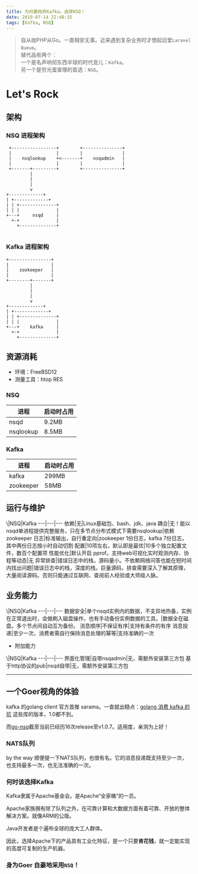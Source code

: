 ```yaml
---
title: 为何要抛弃Kafka，选择NSQ！
date: 2019-07-14 22:48:15
tags: [Kafka, NSQ]
---
```


> 自从抛PHP从Go。一直相安无事。近来遇到复杂业务时才想起旧爱`Laravel Queue`。<br>
> 替代品有两个：<br>
> 一个是名声响彻东西半球的时代宠儿：`Kafka`。<br>
> 另一个是穷光蛋查理的首选：`NSQ`。

# Let's Rock

## 架构

### NSQ 进程架构
```
 +-----------------+        +---------------+
 |                 |        |               |
 |    nsqlookup    +<-------+    nsqadmin   |
 |                 |        |               |
 +-------+---------+        +---------------+
         |
         |
         |
         v
+-------------+
| +-------------+
| | +--------------+
| | |              |
+---+     nsqd     |
  +-+              |
    +--------------+


```

### Kafka 进程架构
```
+----------------+
|                |
|    zookeeper   |
|                |
+--------+-------+
         |
         |
         |
         v
+-------------+
| +-------------+
| | +--------------+
| | |              |
+---+    kafka     |
  +-+              |
    +--------------+

```

## 资源消耗

* 环境：FreeBSD12
* 测量工具：htop RES

### NSQ
进程|启动时占用
---|---
nsqd|9.2MB
nsqlookup|8.5MB

### Kafka
进程|启动时占用
---|---
kafka|299MB
zookeeper|58MB

## 运行与维护

\\|NSQ|Kafka
---|---|---
依赖|无|Linux基础包、bash、jdk、java
耦合|无！能以nsqd单进程提供完整服务，只在多节点分布式模式下需要nsqlookup|依赖 zookeeper
日志|标准输出，自行重定向|zookeeper 1份日志，kafka 7份日志，其中两份日志按小时自动切割
配置|10项左右，默认即是最优|10多个独立配置文件，数百个配置项
性能优化|默认开启 pprof。支持web可视化实时观测内存、协程等动态|无
异常排查|错误日志中的栈，源码量小。不依赖网络问答也能在短时间内找出问题|错误日志中的栈，深度的栈，巨量源码，排查需要深入了解其原理，大量阅读源码。否则只能通过互联网、查阅前人经验或大师级人脉。

## 业务能力
\\|NSQ|Kafka
---|---|---
数据安全|单个nsqd实例内的数据，不支异地热备，实例在正常退出时，会做刷入磁盘操作，也有手动备份实例数据的工具。|数据全在磁盘。多个节点间自动互为备份。
消息顺序|不保证有序|支持有条件的有序
消息投递|至少一次，消费者需自行保持消息处理的幂等|支持准确的一次

* 附加能力

\\|NSQ|Kafka
---|---|---
界面化管理|自带nsqadmin|无，需额外安装第三方包
基于http协议的pub|nsqd自带|无，需额外安装第三方包


-----
## 一个Goer视角的体验

kafka 的golang client 官方首推 sarama。一查就出糙点：[golang 消费 kafka 的坑](https://blog.wolfogre.com/posts/golang-consume-kafka/)
这些库的版本，1.0都不到。

而[go-nsq](https://github.com/nsqio/go-nsq)截至当前已经历16次release至v1.0.7。适用度，亲测为上好！

### NATS队列
by the way 顺便提一下NATS队列，也很有名。它的消息投递既支持至少一次，也支持最多一次，也无法准确的一次。

### 何时该选择Kafka
Kafka隶属于Apache基金会。是Apache“全家桶”的一员。

Apache家族拥有除了队列之外，在可靠计算和大数据方面有着可靠、开放的整体解决方案。就像ARM的公版。

Java开发者是个遍布全球的庞大工人群体。

因此，选择Apache下的产品具有工业化特征，是一个只要**肯花钱**，就一定能实现的高度可复制的生产机器。

### 身为Goer **自豪地采用`NSQ`！**
